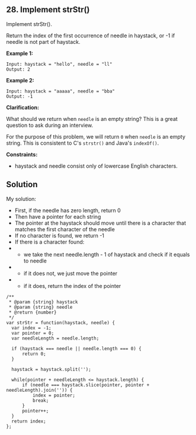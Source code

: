 ## 28. Implement strStr()

Implement strStr().

Return the index of the first occurrence of needle in haystack, or -1 if needle is not part of haystack.

**Example 1:**
```
Input: haystack = "hello", needle = "ll"
Output: 2
```

**Example 2:**
```
Input: haystack = "aaaaa", needle = "bba"
Output: -1
```

**Clarification:**

What should we return when `needle` is an empty string? This is a great question to ask during an interview.

For the purpose of this problem, we will return `0` when `needle` is an empty string. This is consistent to C's `strstr()` and Java's `indexOf()`.

**Constraints:**
- haystack and needle consist only of lowercase English characters.

## Solution

My solution:
- First, if the needle has zero length, return 0
- Then have a pointer for each string
- The pointer at the haystack should move until there is a character that matches the first character of the needle
- If no character is found, we return -1
- If there is a character found:
- - we take the next needle.length - 1 of haystack and check if it equals to needle
- - if it does not, we just move the pointer
- - if it does, return the index of the pointer

```
/**
 * @param {string} haystack
 * @param {string} needle
 * @return {number}
 */
var strStr = function(haystack, needle) {
  var index = -1;
  var pointer = 0;
  var needleLength = needle.length;
  
  if (haystack === needle || needle.length === 0) {
      return 0;
  }
  
  haystack = haystack.split('');
  
  while(pointer + needleLength <= haystack.length) {
      if (needle === haystack.slice(pointer, pointer + needleLength).join('')) {
          index = pointer;
          break;
      }
      pointer++;
  }
  return index;
};
```
